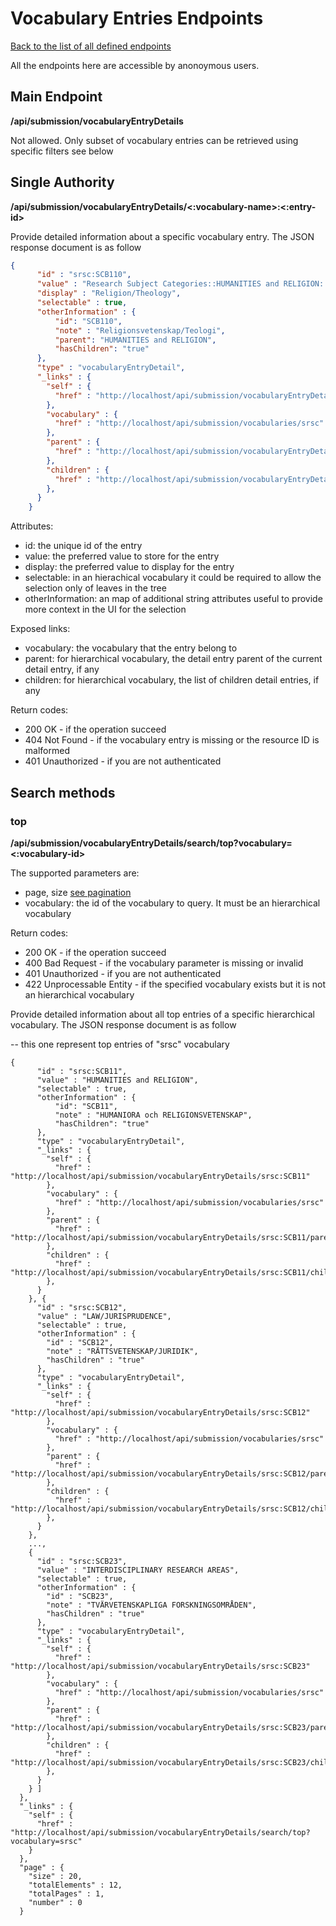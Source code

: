 # Vocabulary Entries Endpoints
[Back to the list of all defined endpoints](endpoints.md)

All the endpoints here are accessible by anonoymous users.

## Main Endpoint
**/api/submission/vocabularyEntryDetails**   

Not allowed. Only subset of vocabulary entries can be retrieved using specific filters see below

## Single Authority
**/api/submission/vocabularyEntryDetails/<:vocabulary-name>:<:entry-id>**

Provide detailed information about a specific vocabulary entry. The JSON response document is as follow
```json
{
      "id" : "srsc:SCB110",
      "value" : "Research Subject Categories::HUMANITIES and RELIGION::Religion/Theology",
      "display" : "Religion/Theology",
      "selectable" : true,
      "otherInformation" : {
          "id": "SCB110",
          "note" : "Religionsvetenskap/Teologi",
          "parent": "HUMANITIES and RELIGION",
          "hasChildren": "true"
      },
      "type" : "vocabularyEntryDetail",
      "_links" : {
        "self" : {
          "href" : "http://localhost/api/submission/vocabularyEntryDetails/srsc:SCB110"
        },
        "vocabulary" : {
          "href" : "http://localhost/api/submission/vocabularies/srsc"
        },
        "parent" : {
          "href" : "http://localhost/api/submission/vocabularyEntryDetails/srsc:SCB110/parent"
        },
        "children" : {
          "href" : "http://localhost/api/submission/vocabularyEntryDetails/srsc:SCB110/children"
        },
      }
    }
```

Attributes:
* id: the unique id of the entry
* value: the preferred value to store for the entry
* display: the preferred value to display for the entry
* selectable: in an hierachical vocabulary it could be required to allow the selection only of leaves in the tree 
* otherInformation: an map of additional string attributes useful to provide more context in the UI for the selection

Exposed links:
* vocabulary: the vocabulary that the entry belong to
* parent: for hierarchical vocabulary, the detail entry parent of the current detail entry, if any
* children: for hierarchical vocabulary, the list of children detail entries, if any

Return codes:
* 200 OK - if the operation succeed
* 404 Not Found - if the vocabulary entry is missing or the resource ID is malformed
* 401 Unauthorized - if you are not authenticated

## Search methods
### top
**/api/submission/vocabularyEntryDetails/search/top?vocabulary=<:vocabulary-id>**

The supported parameters are:
* page, size [see pagination](README.md#Pagination)
* vocabulary: the id of the vocabulary to query. It must be an hierarchical vocabulary

Return codes:
* 200 OK - if the operation succeed
* 400 Bad Request - if the vocabulary parameter is missing or invalid
* 401 Unauthorized - if you are not authenticated
* 422 Unprocessable Entity - if the specified vocabulary exists but it is not an hierarchical vocabulary

Provide detailed information about all top entries of a specific hierarchical vocabulary. The JSON response document is as follow

-- this one represent top entries of "srsc" vocabulary
```json, 
{
      "id" : "srsc:SCB11",
      "value" : "HUMANITIES and RELIGION",
      "selectable" : true,
      "otherInformation" : {
          "id": "SCB11",
          "note" : "HUMANIORA och RELIGIONSVETENSKAP",
          "hasChildren": "true"
      },
      "type" : "vocabularyEntryDetail",
      "_links" : {
        "self" : {
          "href" : "http://localhost/api/submission/vocabularyEntryDetails/srsc:SCB11"
        },
        "vocabulary" : {
          "href" : "http://localhost/api/submission/vocabularies/srsc"
        },
        "parent" : {
          "href" : "http://localhost/api/submission/vocabularyEntryDetails/srsc:SCB11/parent"
        },
        "children" : {
          "href" : "http://localhost/api/submission/vocabularyEntryDetails/srsc:SCB11/children"
        },
      }
    }, {
      "id" : "srsc:SCB12",
      "value" : "LAW/JURISPRUDENCE",
      "selectable" : true,
      "otherInformation" : {
        "id" : "SCB12",
        "note" : "RÄTTSVETENSKAP/JURIDIK",
        "hasChildren" : "true"
      },
      "type" : "vocabularyEntryDetail",
      "_links" : {
        "self" : {
          "href" : "http://localhost/api/submission/vocabularyEntryDetails/srsc:SCB12"
        },
        "vocabulary" : {
          "href" : "http://localhost/api/submission/vocabularies/srsc"
        },
        "parent" : {
          "href" : "http://localhost/api/submission/vocabularyEntryDetails/srsc:SCB12/parent"
        },
        "children" : {
          "href" : "http://localhost/api/submission/vocabularyEntryDetails/srsc:SCB12/children"
        },
      }
    }, 
    ..., 
    {
      "id" : "srsc:SCB23",
      "value" : "INTERDISCIPLINARY RESEARCH AREAS",
      "selectable" : true,
      "otherInformation" : {
        "id" : "SCB23",
        "note" : "TVÄRVETENSKAPLIGA FORSKNINGSOMRÅDEN",
        "hasChildren" : "true"
      },
      "type" : "vocabularyEntryDetail",
      "_links" : {
        "self" : {
          "href" : "http://localhost/api/submission/vocabularyEntryDetails/srsc:SCB23"
        },
        "vocabulary" : {
          "href" : "http://localhost/api/submission/vocabularies/srsc"
        },
        "parent" : {
          "href" : "http://localhost/api/submission/vocabularyEntryDetails/srsc:SCB23/parent"
        },
        "children" : {
          "href" : "http://localhost/api/submission/vocabularyEntryDetails/srsc:SCB23/children"
        },
      }
    } ]
  },
  "_links" : {
    "self" : {
      "href" : "http://localhost/api/submission/vocabularyEntryDetails/search/top?vocabulary=srsc"
    }
  },
  "page" : {
    "size" : 20,
    "totalElements" : 12,
    "totalPages" : 1,
    "number" : 0
  }
```
